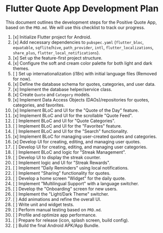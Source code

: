 # Flutter Quote App Development Plan

This document outlines the development steps for the Positive Quote App, based on the `PRD.md`. We will use this checklist to track our progress.

1. [x] Initialize Flutter project for Android.
2. [x] Add necessary dependencies to `pubspec.yaml` (`flutter_bloc`, `equatable`, `sqflite`/`hive`, `path_provider`, `intl`, `flutter_localizations`, `share_plus`, `flutter_local_notifications`).
3. [x] Set up the feature-first project structure.
4. [x] Configure the soft and cream color palette for both light and dark themes.
5. [ ] Set up internationalization (i18n) with initial language files (Removed for now).
6. [x] Define the database schema for quotes, categories, and user data.
7. [x] Implement the database helper/service class.
8. [x] Create `Quote` and `Category` models.
9. [x] Implement Data Access Objects (DAOs)/repositories for quotes, categories, and favorites.
10. [x] Implement BLoC and UI for the "Quote of the Day" feature.
11. [x] Implement BLoC and UI for the scrollable "Quote Feed".
12. [ ] Implement BLoC and UI for "Quote Categories".
13. [ ] Implement BLoC and UI for the "Favorites" feature.
14. [ ] Implement BLoC and UI for the "Search" functionality.
15. [x] Implement BLoC for managing user-created quotes and categories.
16. [x] Develop UI for creating, editing, and managing user quotes.
17. [ ] Develop UI for creating, editing, and managing user categories.
18. [ ] Implement BLoC and logic for "Streak Management".
19. [ ] Develop UI to display the streak counter.
20. [ ] Implement logic and UI for "Streak Rewards".
21. [ ] Implement "Daily Reminders" using local notifications.
22. [ ] Implement "Sharing" functionality for quotes.
23. [ ] Develop a home screen "Widget" for the daily quote.
24. [ ] Implement "Multilingual Support" with a language switcher.
25. [ ] Develop the "Onboarding" screen for new users.
26. [ ] Implement the "Light/Dark Theme" switcher.
27. [ ] Add animations and refine the overall UI.
28. [ ] Write unit and widget tests.
29. [ ] Perform manual testing based on `PRD.md`.
30. [ ] Profile and optimize app performance.
31. [ ] Prepare for release (icon, splash screen, build config).
32. [ ] Build the final Android APK/App Bundle.
